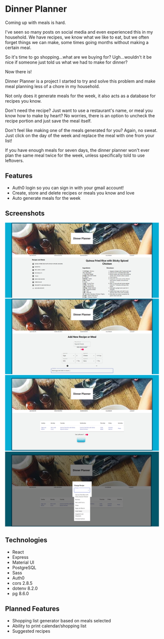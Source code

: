 # Dinner Planner
Coming up with meals is hard.

I've seen so many posts on social media and even experienced this in my household. We have recipes, we know what we like to eat, but we often forget things we can make, some times going months without making a certain meal.

So it's time to go shopping...what are we buying for? Ugh...wouldn't it be nice if someone just told us what we had to make for dinner?

Now there is!

Dinner Planner is a project I started to try and solve this problem and make meal planning less of a chore in my household.

Not only does it generate meals for the week, it also acts as a database for recipes you know.

Don't need the recipe? Just want to use a restaurant's name, or meal you know how to make by heart? No worries, there is an option to uncheck the recipe portion and just save the meal itself.

Don't feel like making one of the meals generated for you? Again, no sweat. Just click on the day of the week and replace the meal with one from your list!

If you have enough meals for seven days, the dinner planner won't ever plan the same meal twice for the week, unless specifically told to use leftovers.

## Features
- Auth0 login so you can sign in with your gmail account!
- Create, store and delete recipes or meals you know and love
- Auto generate meals for the week

## Screenshots
<img src = "https://github.com/xrysen/DinnerPlanner/blob/main/docs/ss1.png?raw=true">
<img src = "https://github.com/xrysen/DinnerPlanner/blob/main/docs/ss2.png?raw=true">
<img src = "https://github.com/xrysen/DinnerPlanner/blob/main/docs/ss3.png?raw=true">
<img src = "https://github.com/xrysen/DinnerPlanner/blob/main/docs/ss4.png?raw=true">

## Technologies
- React
- Express
- Material UI
- PostgreSQL
- Sass
- Auth0
- cors 2.8.5
- dotenv 8.2.0
- pg 8.6.0

## Planned Features
- Shopping list generator based on meals selected
- Ability to print calendar/shopping list
- Suggested recipes